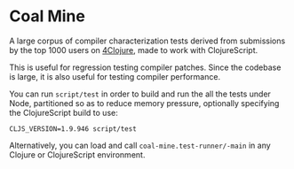 # Coal Mine

A large corpus of compiler characterization tests derived from submissions by 
the top 1000 users on [4Clojure](http://www.4clojure.com), made to work with ClojureScript.

This is useful for regression testing compiler patches. Since the codebase is large, 
it is also useful for testing compiler performance.

You can run `script/test` in order to build and run the all the tests under Node, partitioned so as to reduce memory pressure, optionally specifying the ClojureScript build to use:

```
CLJS_VERSION=1.9.946 script/test
```

Alternatively, you can load and call `coal-mine.test-runner/-main` in any Clojure or ClojureScript environment.